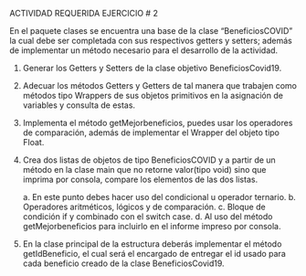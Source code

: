 ACTIVIDAD REQUERIDA EJERCICIO # 2

En el paquete clases se encuentra una base de la clase “BeneficiosCOVID” la cual debe ser completada con sus respectivos 
getters y setters; además de implementar un método necesario para el desarrollo de la actividad.

1. Generar los Getters y Setters de la clase objetivo BeneficiosCovid19.

2. Adecuar los métodos Getters y Getters de tal manera que trabajen como métodos tipo Wrappers de sus objetos primitivos en la asignación de variables y consulta de estas.

3. Implementa el método getMejorbeneficios, puedes usar los operadores de comparación, además de implementar el Wrapper del objeto tipo Float.

4. Crea dos listas de objetos de tipo BeneficiosCOVID y a partir de un método en la clase main que no retorne valor(tipo void) sino que imprima por consola, compare los elementos de las dos listas.

	a. En este punto debes hacer uso del condicional u operador ternario.
	b. Operadores aritméticos, lógicos y de comparación.
	c. Bloque de condición if y combinado con el switch case.
	d. Al uso del método getMejorbeneficios para incluirlo en el informe impreso por consola.
	
5. En la clase principal de la estructura deberás implementar el método getIdBeneficio, el cual será el encargado de entregar el id usado para cada beneficio creado de la clase BeneficiosCovid19.